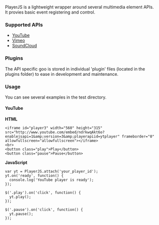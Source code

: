 PlayerJS is a lightweight wrapper around several multimedia element APIs. It provies basic event registering and control.

### Supported APIs

  - [YouTube](https://developers.google.com/youtube/iframe_api_reference)
  - [Vimeo](http://developer.vimeo.com/player/js-api)
  - [SoundCloud](http://developers.soundcloud.com/docs/api/html5-widget)

### Plugins

The API specific goo is stored in individual 'plugin' files (located in the plugins folder) to ease in development and maintenance.

### Usage

You can see several examples in the test directory.

#### YouTube

**HTML**

    <iframe id="player3" width="560" height="315" src="http://www.youtube.com/embed/ndrkwqAkt6o?enablejsapi=1&amp;version=3&amp;playerapiid=ytplayer" frameborder="0" allowfullscreen="allowfullscreen"></iframe>
    <br>
    <button class="play">Play</button>
    <button class="pause">Pause</button>

**JavaScript**

    var yt = PlayerJS.attach('your_player_id');
    yt.on('ready', function() {
      console.log('YouTube player is ready');
    });

    $('.play').on('click', function() {
      yt.play();
    });

    $('.pause').on('click', function() {
      yt.pause();
    });

